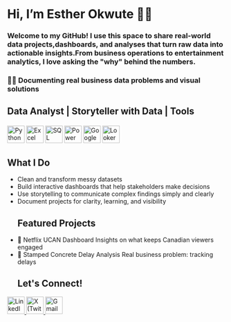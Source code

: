 # Hi, I’m Esther Okwute 👩‍💻
### Welcome to my GitHub! I use this space to share real-world data projects,dashboards, and analyses that turn raw data into actionable insights.From business operations to entertainment analytics, I love asking the "why" behind the numbers.
### ✍🏽 Documenting real business data problems and visual solutions
## Data Analyst | Storyteller with Data | Tools <p align="left">
  <img src="https://cdn.jsdelivr.net/gh/devicons/devicon/icons/python/python-original.svg" alt="Python" width="40" height="40"/> <img src="https://img.icons8.com/color/48/000000/microsoft-excel-2019--v1.png" alt="Excel" width="40" height="40"/> <img src="https://img.icons8.com/color/48/000000/sql.png" alt="SQL" width="40" height="40"/> <img src="https://img.icons8.com/color/48/power-bi.png" alt="Power BI" width="40" height="40"/> <img src="https://img.icons8.com/color/48/google-sheets.png" alt="Google Sheets" width="40" height="40"/> <img src="https://lookerstudio.google.com/favicon.ico" alt="Looker Studio" width="40" height="40"/>
</p>

 ## What I Do
- Clean and transform messy datasets  
- Build interactive dashboards that help stakeholders make decisions  
- Use storytelling to communicate complex findings simply and clearly  
- Document projects for clarity, learning, and visibility
  ## Featured Projects
- 🎥 Netflix UCAN Dashboard Insights on what keeps Canadian viewers engaged 
- 🧱 Stamped Concrete Delay Analysis Real business problem: tracking delays
  ## Let's Connect!
<p align="left">
  <a href="https://www.linkedin.com/in/okwute_esther" target="_blank">
    <img src="https://img.icons8.com/color/48/linkedin.png" alt="LinkedIn" width="40" height="40"/>
  </a>    <a href="https://twitter.com/Onyxstellar07?t=12gX4vLfbrQIljUhYCgXtA&s=09)" target="_blank">
    <img src="https://img.icons8.com/ios-filled/50/000000/twitterx.png" alt="X (Twitter)" width="40" height="40"/>
  </a>    <a href="mailto:estherokwute4@gmail.com" target="_blank">
    <img src="https://img.icons8.com/color/48/gmail-new.png" alt="Gmail" width="40" height="40"/>
  </a>  
  
